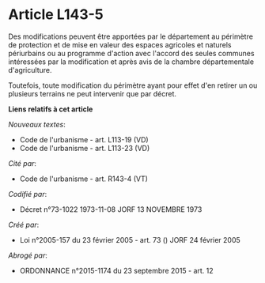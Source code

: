 # Article L143-5

Des modifications peuvent être apportées par le département au périmètre de protection et de mise en valeur des espaces
agricoles et naturels périurbains ou au programme d'action avec l'accord des seules communes intéressées par la modification
et après avis de la chambre départementale d'agriculture.

Toutefois, toute modification du périmètre ayant pour effet d'en retirer un ou plusieurs terrains ne peut intervenir que par
décret.

**Liens relatifs à cet article**

_Nouveaux textes_:

  - Code de l'urbanisme - art. L113-19 (VD)
  - Code de l'urbanisme - art. L113-23 (VD)

_Cité par_:

  - Code de l'urbanisme - art. R143-4 (VT)

_Codifié par_:

  - Décret n°73-1022 1973-11-08 JORF 13 NOVEMBRE 1973

_Créé par_:

  - Loi n°2005-157 du 23 février 2005 - art. 73 () JORF 24 février 2005

_Abrogé par_:

  - ORDONNANCE n°2015-1174 du 23 septembre 2015 - art. 12
